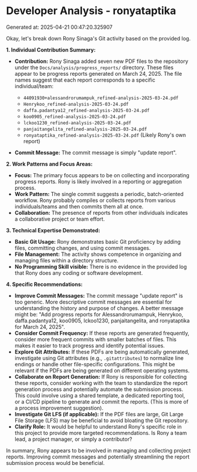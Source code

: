 # Developer Analysis - ronyataptika
Generated at: 2025-04-21 00:47:20.325907

Okay, let's break down Rony Sinaga's Git activity based on the provided log.

**1. Individual Contribution Summary:**

*   **Contribution:** Rony Sinaga added seven new PDF files to the repository under the `Docs/analysis/progress_reports/` directory.  These files appear to be progress reports generated on March 24, 2025. The file names suggest that each report corresponds to a specific individual/team:
    *   `44091930+alessandrorumampuk_refined-analysis-2025-03-24.pdf`
    *   `Henrykoo_refined-analysis-2025-03-24.pdf`
    *   `daffa.padantya12_refined-analysis-2025-03-24.pdf`
    *   `koo0905_refined-analysis-2025-03-24.pdf`
    *   `lckoo1230_refined-analysis-2025-03-24.pdf`
    *   `panjaitangelita_refined-analysis-2025-03-24.pdf`
    *   `ronyataptika_refined-analysis-2025-03-24.pdf` (Likely Rony's own report)

*   **Commit Message:**  The commit message is simply "update report".

**2. Work Patterns and Focus Areas:**

*   **Focus:** The primary focus appears to be on collecting and incorporating progress reports.  Rony is likely involved in a reporting or aggregation process.
*   **Work Pattern:**  The single commit suggests a periodic, batch-oriented workflow.  Rony probably compiles or collects reports from various individuals/teams and then commits them all at once.
*   **Collaboration:** The presence of reports from other individuals indicates a collaborative project or team effort.

**3. Technical Expertise Demonstrated:**

*   **Basic Git Usage:** Rony demonstrates basic Git proficiency by adding files, committing changes, and using commit messages.
*   **File Management:** The activity shows competence in organizing and managing files within a directory structure.
*   **No Programming Skill visible:** There is no evidence in the provided log that Rony does any coding or software development.

**4. Specific Recommendations:**

*   **Improve Commit Messages:**  The commit message "update report" is too generic.  More descriptive commit messages are essential for understanding the history and purpose of changes. A better message might be:  "Add progress reports for Alessandrorumampuk, Henrykoo, daffa.padantya12, koo0905, lckoo1230, panjaitangelita, and ronyataptika for March 24, 2025".
*   **Consider Commit Frequency:** If these reports are generated frequently, consider more frequent commits with smaller batches of files. This makes it easier to track progress and identify potential issues.
*   **Explore Git Attributes:**  If these PDFs are being automatically generated, investigate using Git attributes (e.g., `.gitattributes`) to normalize line endings or handle other file-specific configurations.  This might be relevant if the PDFs are being generated on different operating systems.
*   **Collaborate on Report Generation:**  If Rony is responsible for collecting these reports, consider working with the team to standardize the report generation process and potentially automate the submission process.  This could involve using a shared template, a dedicated reporting tool, or a CI/CD pipeline to generate and commit the reports.  (This is more of a process improvement suggestion).
*   **Investigate Git LFS (if applicable):** If the PDF files are large, Git Large File Storage (LFS) may be beneficial to avoid bloating the Git repository.
*   **Clarify Role:**  It would be helpful to understand Rony's specific role in this project to provide more targeted recommendations. Is Rony a team lead, a project manager, or simply a contributor?

In summary, Rony appears to be involved in managing and collecting project reports. Improving commit messages and potentially streamlining the report submission process would be beneficial.
